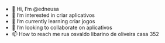 - 👋 Hi, I’m @edneusa
- 👀 I’m interested in  criar aplicativos
- 🌱 I’m currently learning  criar jogos
- 💞️ I’m looking to collaborate on  aplicativos
- 📫 How to reach me  rua osvaldo libarino de oliveira casa  352
<!---
edneusa/edneusa is a ✨ special ✨ repository because its `README.md` (this file) appears on your GitHub profile.
You can click the Preview link to take a look at your changes.
--->
